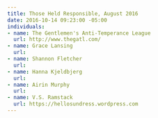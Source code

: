 ```yaml
---
title: Those Held Responsible, August 2016
date: 2016-10-14 09:23:00 -05:00
individuals:
- name: The Gentlemen's Anti-Temperance League
  url: http://www.thegatl.com/
- name: Grace Lansing
  url: 
- name: Shannon Fletcher
  url: 
- name: Hanna Kjeldbjerg
  url: 
- name: Airin Murphy
  url: 
- name: V.S. Ramstack
  url: https://hellosundress.wordpress.com
---
```


